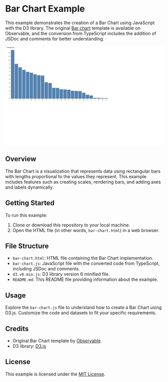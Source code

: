 # Bar Chart Example

This example demonstrates the creation of a Bar Chart using JavaScript with the D3 library. The original [Bar chart](https://observablehq.com/@d3/bar-chart/2) template is available on Observable, and the conversion from TypeScript includes the addition of JSDoc and comments for better understanding.

![Preview Image](../../imgs/bar-chart-preview.png)

## Overview

The Bar Chart is a visualization that represents data using rectangular bars with lengths proportional to the values they represent. This example includes features such as creating scales, rendering bars, and adding axes and labels dynamically.

## Getting Started

To run this example:

1. Clone or download this repository to your local machine.
2. Open the HTML file (in other words, `bar-chart.html`) in a web browser.

## File Structure

- `bar-chart.html`: HTML file containing the Bar Chart implementation.
- `bar-chart.js`: JavaScript file with the converted code from TypeScript, including JSDoc and comments.
- `d3.v6.min.js`: D3 library version 6 minified file.
- `README.md`: This README file providing information about the example.

## Usage

Explore the `bar-chart.js` file to understand how to create a Bar Chart using D3.js. Customize the code and datasets to fit your specific requirements.

## Credits

- Original Bar Chart template by [Observable](https://observablehq.com/@d3/bar-chart/2).
- D3 library: [D3.js](https://d3js.org/)

## License

This example is licensed under the [MIT License](LICENSE).
